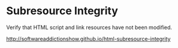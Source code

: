 # Subresource Integrity
Verify that HTML script and link resources have not been modified.

http://softwareaddictionshow.github.io/html-subresource-integrity
